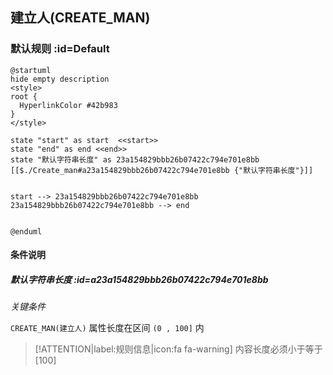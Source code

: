 ## 建立人(CREATE_MAN) <!-- {docsify-ignore-all} -->

   

### 默认规则 :id=Default

```plantuml
@startuml
hide empty description
<style>
root {
  HyperlinkColor #42b983
}
</style>

state "start" as start  <<start>>
state "end" as end <<end>>
state "默认字符串长度" as 23a154829bbb26b07422c794e701e8bb [[$./Create_man#a23a154829bbb26b07422c794e701e8bb {"默认字符串长度"}]]


start --> 23a154829bbb26b07422c794e701e8bb 
23a154829bbb26b07422c794e701e8bb --> end 


@enduml
```

#### 条件说明

##### 默认字符串长度 :id=a23a154829bbb26b07422c794e701e8bb


*关键条件*


`CREATE_MAN(建立人)` 属性长度在区间 `(0 , 100]` 内

> [!ATTENTION|label:规则信息|icon:fa fa-warning]
> 内容长度必须小于等于[100]







